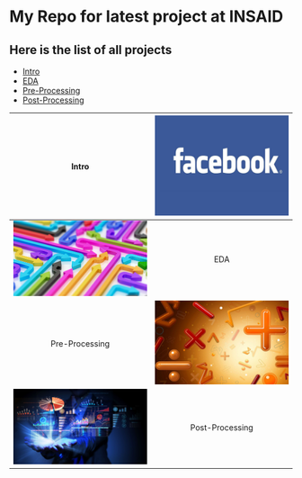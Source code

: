 # My Repo for latest project at INSAID

## Here is the list of all projects

- [Intro](http://https://github.com/Richa-git27/Facebook-data-Analysis/tree/main/Intro "Intro")
- [EDA](http://https://github.com/Richa-git27/Facebook-data-Analysis/tree/main/EDA "EDA")
- [Pre-Processing](http://https://github.com/Richa-git27/Facebook-data-Analysis/tree/main/Pre-Processing "Pre-Processing")
- [Post-Processing](http://https://github.com/Richa-git27/Facebook-data-Analysis/tree/main/Post-Processing "Post-Processing")

| Intro  | [![Intro](https://raw.githubusercontent.com/Richa-git27/Facebook-data-Analysis/main/Intro/fb%20complete.jpg "Intro")](http://raw.githubusercontent.com/Richa-git27/Facebook-data-Analysis/main/Intro/fb%20complete.jpg "Intro")  |
| :------------: | :------------: |
|[![EDA](https://raw.githubusercontent.com/Richa-git27/Facebook-data-Analysis/main/Intro/eda.jpg "EDA")](http://raw.githubusercontent.com/Richa-git27/Facebook-data-Analysis/main/Intro/eda.jpg "EDA")   |  EDA |
|Pre-Processing   |  [![Prep](https://raw.githubusercontent.com/Richa-git27/Facebook-data-Analysis/main/Intro/maths.jpg "Prep")](http://raw.githubusercontent.com/Richa-git27/Facebook-data-Analysis/main/Intro/maths.jpg "Prep") |
|  [![Postpr](https://raw.githubusercontent.com/Richa-git27/Facebook-data-Analysis/main/Intro/dataacqu.jpg "Postpr")](http://raw.githubusercontent.com/Richa-git27/Facebook-data-Analysis/main/Intro/dataacqu.jpg "Postpr") | Post-Processing  |
